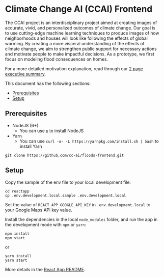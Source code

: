 # Climate Change AI (CCAI) Frontend

The CCAI project is an interdisciplinary project aimed at creating images of accurate, vivid, and personalized outcomes of climate change. Our goal is to use cutting-edge machine learning techniques to produce images of how neighborhoods and houses will look like following the effects of global warming. By creating a more visceral understanding of the effects of climate change, we aim to strengthen public support for necessary actions and motivate people to make impactful decisions. As a prototype, we first focus on modeling flood consequences on homes.


For a more detailed motivation explanation, read through our [2 page executive summary](https://docs.google.com/document/d/1WQtugSBgMVB-i0RhgCg_qaP7WDj7aimWvpZytKTEqY4/edit).

This document has the following sections:

- [Prerequisites](#prerequisites)
- [Setup](#setup)


## Prerequisites

- NodeJS (6+)
  - You can use [`n`](https://github.com/tj/n) to install NodeJS
- Yarn
  - You can use `curl -o- -L https://yarnpkg.com/install.sh | bash` to install Yarn

```
git clone https://github.com/cc-ai/floods-frontend.git
```

## Setup

Copy the sample of the env file to your local development file:

```
cd reactapp
cp .env.development.local.sample .env.development.local
```

Set the value of `REACT_APP_GOOGLE_API_KEY` in `.env.development.local` to your Google Maps API key value.

Install the dependencies in the local `node_modules` folder, and run the app in the development mode with `npm` or `yarn`:

```
npm install
npm start
```

or

```
yarn install
yarn start
```

More details in the [React App README](reactapp/README.md).

